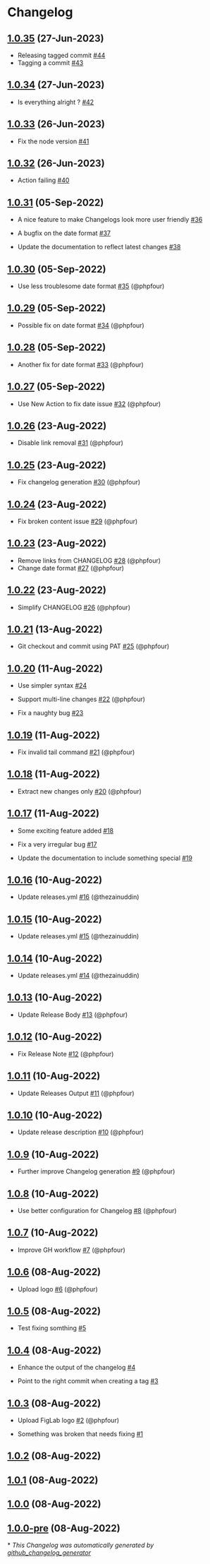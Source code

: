 # Changelog

## [1.0.35](https://github.com/phpfour/changelog-tag-release-action/tree/1.0.35) (27-Jun-2023)

- Releasing tagged commit [\#44](https://github.com/phpfour/changelog-tag-release-action/issues/44)
- Tagging a commit [\#43](https://github.com/phpfour/changelog-tag-release-action/issues/43)

## [1.0.34](https://github.com/phpfour/changelog-tag-release-action/tree/1.0.34) (27-Jun-2023)

- Is everything alright ? [\#42](https://github.com/phpfour/changelog-tag-release-action/issues/42)

## [1.0.33](https://github.com/phpfour/changelog-tag-release-action/tree/1.0.33) (26-Jun-2023)

- Fix the node version [\#41](https://github.com/phpfour/changelog-tag-release-action/issues/41)

## [1.0.32](https://github.com/phpfour/changelog-tag-release-action/tree/1.0.32) (26-Jun-2023)

- Action failing [\#40](https://github.com/phpfour/changelog-tag-release-action/issues/40)

## [1.0.31](https://github.com/phpfour/changelog-tag-release-action/tree/1.0.31) (05-Sep-2022)

- A nice feature to make Changelogs look more user friendly [\#36](https://github.com/phpfour/changelog-tag-release-action/issues/36)

- A bugfix on the date format [\#37](https://github.com/phpfour/changelog-tag-release-action/issues/37)

- Update the documentation to reflect latest changes [\#38](https://github.com/phpfour/changelog-tag-release-action/issues/38)

## [1.0.30](https://github.com/phpfour/changelog-tag-release-action/tree/1.0.30) (05-Sep-2022)

- Use less troublesome date format [\#35](https://github.com/phpfour/changelog-tag-release-action/pull/35) (@phpfour)

## [1.0.29](https://github.com/phpfour/changelog-tag-release-action/tree/1.0.29) (05-Sep-2022)

- Possible fix on date format [\#34](https://github.com/phpfour/changelog-tag-release-action/pull/34) (@phpfour)

## [1.0.28](https://github.com/phpfour/changelog-tag-release-action/tree/1.0.28) (05-Sep-2022)

- Another fix for date format [\#33](https://github.com/phpfour/changelog-tag-release-action/pull/33) (@phpfour)

## [1.0.27](https://github.com/phpfour/changelog-tag-release-action/tree/1.0.27) (05-Sep-2022)

- Use New Action to fix date issue [\#32](https://github.com/phpfour/changelog-tag-release-action/pull/32) (@phpfour)

## [1.0.26](https://github.com/phpfour/changelog-tag-release-action/tree/1.0.26) (23-Aug-2022)

- Disable link removal [\#31](https://github.com/phpfour/changelog-tag-release-action/pull/31) (@phpfour)

## [1.0.25](https://github.com/phpfour/changelog-tag-release-action/tree/1.0.25) (23-Aug-2022)

- Fix changelog generation [\#30](https://github.com/phpfour/changelog-tag-release-action/pull/30) (@phpfour)

## [1.0.24](https://github.com/phpfour/changelog-tag-release-action/tree/1.0.24) (23-Aug-2022)

- Fix broken content issue [\#29](https://github.com/phpfour/changelog-tag-release-action/pull/29) (@phpfour)

## [1.0.23](https://github.com/phpfour/changelog-tag-release-action/tree/1.0.23) (23-Aug-2022)

- Remove links from CHANGELOG [\#28](https://github.com/phpfour/changelog-tag-release-action/pull/28) (@phpfour)
- Change date format [\#27](https://github.com/phpfour/changelog-tag-release-action/pull/27) (@phpfour)

## [1.0.22](https://github.com/phpfour/changelog-tag-release-action/tree/1.0.22) (23-Aug-2022)

- Simplify CHANGELOG [\#26](https://github.com/phpfour/changelog-tag-release-action/pull/26) (@phpfour)

## [1.0.21](https://github.com/phpfour/changelog-tag-release-action/tree/1.0.21) (13-Aug-2022)

- Git checkout and commit using PAT [\#25](https://github.com/phpfour/changelog-tag-release-action/pull/25) (@phpfour)

## [1.0.20](https://github.com/phpfour/changelog-tag-release-action/tree/1.0.20) (11-Aug-2022)

- Use simpler syntax [\#24](https://github.com/phpfour/changelog-tag-release-action/issues/24)
- Support multi-line changes [\#22](https://github.com/phpfour/changelog-tag-release-action/pull/22) (@phpfour)

- Fix a naughty bug [\#23](https://github.com/phpfour/changelog-tag-release-action/issues/23)

## [1.0.19](https://github.com/phpfour/changelog-tag-release-action/tree/1.0.19) (11-Aug-2022)

- Fix invalid tail command [\#21](https://github.com/phpfour/changelog-tag-release-action/pull/21) (@phpfour)

## [1.0.18](https://github.com/phpfour/changelog-tag-release-action/tree/1.0.18) (11-Aug-2022)

- Extract new changes only [\#20](https://github.com/phpfour/changelog-tag-release-action/pull/20) (@phpfour)

## [1.0.17](https://github.com/phpfour/changelog-tag-release-action/tree/1.0.17) (11-Aug-2022)

- Some exciting feature added [\#18](https://github.com/phpfour/changelog-tag-release-action/issues/18)

- Fix a very irregular bug  [\#17](https://github.com/phpfour/changelog-tag-release-action/issues/17)

- Update the documentation to include something special [\#19](https://github.com/phpfour/changelog-tag-release-action/issues/19)

## [1.0.16](https://github.com/phpfour/changelog-tag-release-action/tree/1.0.16) (10-Aug-2022)

- Update releases.yml [\#16](https://github.com/phpfour/changelog-tag-release-action/pull/16) (@thezainuddin)

## [1.0.15](https://github.com/phpfour/changelog-tag-release-action/tree/1.0.15) (10-Aug-2022)

- Update releases.yml [\#15](https://github.com/phpfour/changelog-tag-release-action/pull/15) (@thezainuddin)

## [1.0.14](https://github.com/phpfour/changelog-tag-release-action/tree/1.0.14) (10-Aug-2022)

- Update releases.yml [\#14](https://github.com/phpfour/changelog-tag-release-action/pull/14) (@thezainuddin)

## [1.0.13](https://github.com/phpfour/changelog-tag-release-action/tree/1.0.13) (10-Aug-2022)

- Update Release Body [\#13](https://github.com/phpfour/changelog-tag-release-action/pull/13) (@phpfour)

## [1.0.12](https://github.com/phpfour/changelog-tag-release-action/tree/1.0.12) (10-Aug-2022)

- Fix Release Note [\#12](https://github.com/phpfour/changelog-tag-release-action/pull/12) (@phpfour)

## [1.0.11](https://github.com/phpfour/changelog-tag-release-action/tree/1.0.11) (10-Aug-2022)

- Update Releases Output [\#11](https://github.com/phpfour/changelog-tag-release-action/pull/11) (@phpfour)

## [1.0.10](https://github.com/phpfour/changelog-tag-release-action/tree/1.0.10) (10-Aug-2022)

- Update release description [\#10](https://github.com/phpfour/changelog-tag-release-action/pull/10) (@phpfour)

## [1.0.9](https://github.com/phpfour/changelog-tag-release-action/tree/1.0.9) (10-Aug-2022)

- Further improve Changelog generation [\#9](https://github.com/phpfour/changelog-tag-release-action/pull/9) (@phpfour)

## [1.0.8](https://github.com/phpfour/changelog-tag-release-action/tree/1.0.8) (10-Aug-2022)

- Use better configuration for Changelog [\#8](https://github.com/phpfour/changelog-tag-release-action/pull/8) (@phpfour)

## [1.0.7](https://github.com/phpfour/changelog-tag-release-action/tree/1.0.7) (10-Aug-2022)

- Improve GH workflow [\#7](https://github.com/phpfour/changelog-tag-release-action/pull/7) (@phpfour)

## [1.0.6](https://github.com/phpfour/changelog-tag-release-action/tree/1.0.6) (08-Aug-2022)

- Upload logo [\#6](https://github.com/phpfour/changelog-tag-release-action/pull/6) (@phpfour)

## [1.0.5](https://github.com/phpfour/changelog-tag-release-action/tree/1.0.5) (08-Aug-2022)

- Test fixing somthing [\#5](https://github.com/phpfour/changelog-tag-release-action/issues/5)

## [1.0.4](https://github.com/phpfour/changelog-tag-release-action/tree/1.0.4) (08-Aug-2022)

- Enhance the output of the changelog [\#4](https://github.com/phpfour/changelog-tag-release-action/issues/4)

- Point to the right commit when creating a tag [\#3](https://github.com/phpfour/changelog-tag-release-action/issues/3)

## [1.0.3](https://github.com/phpfour/changelog-tag-release-action/tree/1.0.3) (08-Aug-2022)

- Upload FigLab logo [\#2](https://github.com/phpfour/changelog-tag-release-action/pull/2) (@phpfour)

- Something was broken that needs fixing [\#1](https://github.com/phpfour/changelog-tag-release-action/issues/1)

## [1.0.2](https://github.com/phpfour/changelog-tag-release-action/tree/1.0.2) (08-Aug-2022)

## [1.0.1](https://github.com/phpfour/changelog-tag-release-action/tree/1.0.1) (08-Aug-2022)

## [1.0.0](https://github.com/phpfour/changelog-tag-release-action/tree/1.0.0) (08-Aug-2022)

## [1.0.0-pre](https://github.com/phpfour/changelog-tag-release-action/tree/1.0.0-pre) (08-Aug-2022)



\* *This Changelog was automatically generated by [github_changelog_generator](https://github.com/github-changelog-generator/github-changelog-generator)*
